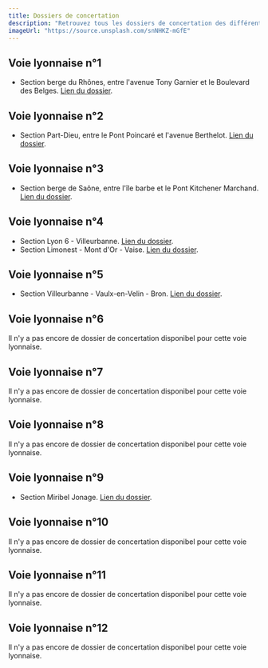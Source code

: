 ```yaml
---
title: Dossiers de concertation
description: "Retrouvez tous les dossiers de concertation des différentes voies lyonnaises."
imageUrl: "https://source.unsplash.com/snNHKZ-mGfE"
---
```


## Voie lyonnaise n°1
- Section berge du Rhônes, entre l'avenue Tony Garnier et le Boulevard des Belges. [Lien du dossier](https://www.grandlyon.com/fileadmin/user_upload/media/pdf/grands-projets/concertation-reglementaire/20220311_voieslyonnaises_ligne1_dossier-concertation.pdf).


## Voie lyonnaise n°2
- Section Part-Dieu, entre le Pont Poincaré et l'avenue Berthelot. [Lien du dossier](https://www.grandlyon.com/fileadmin/user_upload/media/pdf/grands-projets/concertation-reglementaire/20220601_voieslyonnaises_ligne2_dossier-concertation.pdf).


## Voie lyonnaise n°3
- Section berge de Saône, entre l'île barbe et le Pont Kitchener Marchand. [Lien du dossier](https://www.grandlyon.com/fileadmin/user_upload/media/pdf/grands-projets/concertation-reglementaire/20220915_voieslyonnaises_ligne3-centre_dossier.pdf).

## Voie lyonnaise n°4
- Section Lyon 6 - Villeurbanne. [Lien du dossier](https://www.grandlyon.com/fileadmin/user_upload/media/pdf/grands-projets/concertation-reglementaire/20220916_voieslyonnaises_ligne4-est_dossier.pdf).
- Section Limonest - Mont d'Or - Vaise. [Lien du dossier](https://www.grandlyon.com/fileadmin/user_upload/media/pdf/grands-projets/concertation-reglementaire/20220916_voieslyonnaises_ligne4-nord_dossier.pdf).

## Voie lyonnaise n°5
- Section Villeurbanne - Vaulx-en-Velin - Bron. [Lien du dossier](https://www.grandlyon.com/fileadmin/user_upload/media/pdf/grands-projets/concertation-reglementaire/20220916_voieslyonnaises_ligne5-nord-est_dossier.pdf).

## Voie lyonnaise n°6
Il n'y a pas encore de dossier de concertation disponibel pour cette voie lyonnaise.

## Voie lyonnaise n°7
Il n'y a pas encore de dossier de concertation disponibel pour cette voie lyonnaise.

## Voie lyonnaise n°8
Il n'y a pas encore de dossier de concertation disponibel pour cette voie lyonnaise.

## Voie lyonnaise n°9
- Section Miribel Jonage. [Lien du dossier](https://www.grandlyon.com/fileadmin/user_upload/media/pdf/grands-projets/concertation-reglementaire/20220916_voieslyonnaises_ligne9_dossier.pdf).

## Voie lyonnaise n°10
Il n'y a pas encore de dossier de concertation disponibel pour cette voie lyonnaise.

## Voie lyonnaise n°11
Il n'y a pas encore de dossier de concertation disponibel pour cette voie lyonnaise.

## Voie lyonnaise n°12
Il n'y a pas encore de dossier de concertation disponibel pour cette voie lyonnaise.
